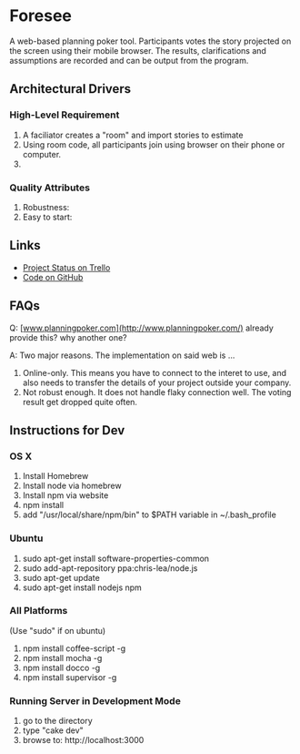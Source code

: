 Foresee
=======
A web-based planning poker tool. Participants votes the story projected on the screen using their mobile browser.
The results, clarifications and assumptions are recorded and can be output from the program.

Architectural Drivers
------
### High-Level Requirement
1. A faciliator creates a "room" and import stories to estimate
2. Using room code, all participants join using browser on their phone or computer.
3. 

### Quality Attributes
1. Robustness: 
2. Easy to start: 

Links
-----
* [Project Status on Trello](https://trello.com/b/BMW2lM2n)
* [Code on GitHub](https://github.com/huskycode/foresee)

FAQs
----
Q: [www.planningpoker.com](http://www.planningpoker.com/) already provide this? why another one?

A: Two major reasons. The implementation on said web is ...

1. Online-only. This means you have to connect to the interet to use, and also needs
to transfer the details of your project outside your company.
2. Not robust enough. It does not handle flaky connection well. The voting result get dropped quite often.

Instructions for Dev
-----------
### OS X
1. Install Homebrew
2. Install node via homebrew
3. Install npm via website
4. npm install
5. add "/usr/local/share/npm/bin" to $PATH variable in ~/.bash_profile

### Ubuntu
1. sudo apt-get install software-properties-common
2. sudo add-apt-repository ppa:chris-lea/node.js
3. sudo apt-get update
4. sudo apt-get install nodejs npm

### All Platforms
(Use "sudo" if on ubuntu)
1. npm install coffee-script -g 
2. npm install mocha -g 
3. npm install docco -g  
4. npm install supervisor -g 

### Running Server in Development Mode
1. go to the directory
2. type "cake dev"
3. browse to: http://localhost:3000
